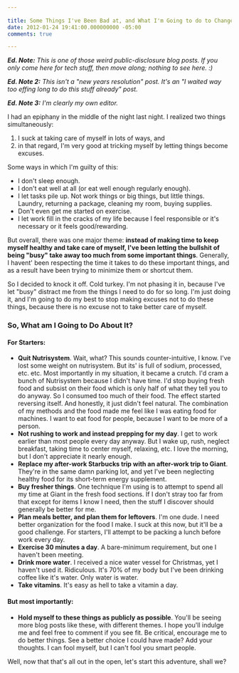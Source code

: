 ```yaml
---
 
title: Some Things I've Been Bad at, and What I'm Going to do to Change it.
date: 2012-01-24 19:41:00.000000000 -05:00
comments: true

---
```

***Ed. Note:** This is one of those weird public-disclosure blog posts. If you only come here for tech stuff, then move along; nothing to see here. :)*

***Ed. Note 2:** This isn't a "new years resolution" post. It's an "I waited way too effing long to do this stuff already" post.*

***Ed. Note 3:** I'm clearly my own editor.*

I had an epiphany in the middle of the night last night. I realized two things simultaneously: 

1.  I suck at taking care of myself in lots of ways, and 
1. in that regard, I'm very good at tricking myself by letting things become excuses.

Some ways in which I'm guilty of this:

* I don't sleep enough. 
* I don't eat well at all (or eat well enough regularly enough). 
* I let tasks pile up. Not work things or big things, but little things. Laundry, returning a package, cleaning my room, buying supplies.
* Don't even get me started on exercise. 
* I let work fill in the cracks of my life because I feel responsible or it's necessary or it feels good/rewarding.

But overall, there was one major theme: **instead of making time to keep myself healthy and take care of myself, I've been letting the bullshit of being "busy" take away too much from some important things**. Generally, I havent' been respecting the time it takes to do these important things, and as a result have been trying to minimize them or shortcut them.

So I decided to knock it off. Cold turkey. I'm not phasing it in, because I've let "busy" distract me from the things I need to do for so long. I'm just doing it, and I'm going to do my best to stop making excuses not to do these things, because there is no excuse not to take better care of myself.

### So, What am I Going to Do About It?
#### For Starters:
* **Quit Nutrisystem**. Wait, what? This sounds counter-intuitive, I know. I've lost some weight on nutrisystem. But its' is full of sodium, processed, etc. etc. Most importantly in my situation, it became a crutch. I'd cram a bunch of Nutrisystem because I didn't have time. I'd stop buying fresh food and subsist on their food which is only half of what they tell you to do anyway. So I consumed too much of their food. The effect started reversing itself. And honestly, it just didn't feel natural. The combination of my methods and the food made me feel like I was eating food for machines. I want to eat food for people, because I want to be more of a person.
* **Not rushing to work and instead prepping for my day**. I get to work earlier than most people every day anyway. But I wake up, rush, neglect breakfast, taking time to center myself, relaxing, etc. I love the morning, but I don't appreciate it nearly enough.
* **Replace my after-work Starbucks trip with an after-work trip to Giant**. They're in the same damn parking lot, and yet I've been neglecting healthy food for its short-term energy supplement.
* **Buy fresher things**. One technique I'm using is to attempt to spend all my time at Giant in the fresh food sections. If I don't stray too far from that except for items I know I need, then the stuff I discover should generally be better for me.
* **Plan meals better, and plan them for leftovers**. I'm one dude. I need better organization for the food I make. I suck at this now, but it'll be a good challenge. For starters, I'll attempt to be packing a lunch before work every day.
* **Exercise 30 minutes a day**. A bare-minimum requirement, but one I haven't been meeting.
* **Drink more water**. I received a nice water vessel  for Christmas, yet I haven't used it. Ridiculous. It's 70% of my body but I've been drinking coffee like it's water. Only water is water.
* **Take vitamins**. It's easy as hell to take a vitamin a day.

#### But most importantly:
* **Hold myself to these things as publicly as possible**. You'll be seeing more blog posts like these, with different themes. I hope you'll indulge me and feel free to comment if you see fit. Be critical, encourage me to do better things. See a better choice I could have made? Add your thoughts. I can fool myself, but I can't fool you smart people.

Well, now that that's all out in the open, let's start this adventure, shall we?
